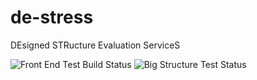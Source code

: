# de-stress
DEsigned STRucture Evaluation ServiceS

![Front End Test Build Status](https://github.com/wells-wood-research/de-stress/workflows/Front%20End%20Test%20Build/badge.svg)
![Big Structure Test Status](https://github.com/wells-wood-research/de-stress/workflows/Big%20Structure%20Run%20Tests/badge.svg)
